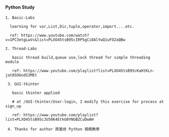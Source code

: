 #### Python Study

    1. Basic-Labs

      learning for var,List,Dic,tuple,operator,import....etc.

      ref: https://www.youtube.com/watch?v=1PC3etgLwVc&list=PLXO45tsB95cIRP5gCi8AlYwQ1uFO2aQBw

    2. Thread-Labs

       basic thread build,queue use,lock thread for simple threading module

       ref: https://www.youtube.com/playlist?list=PLXO45tsB95cKaHtKLn-jat8SOGndS3MEt

     3. GUI-tkinter

       basic tkinter applied

       # at /GUI-tkinter/User-login, I modify this exercise for process at sign_up

       ref: https://www.youtube.com/playlist?list=PLXO45tsB95cJU56K4EtkG0YNGBZCuDwAH

     4. Thanks for author 周莫烦 Python 視頻教學


